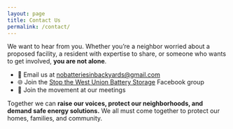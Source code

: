 ```yaml
---
layout: page
title: Contact Us
permalink: /contact/
---
```


We want to hear from you. Whether you’re a neighbor worried about a proposed facility, a
resident with expertise to share, or someone who wants to get involved, **you are not 
alone**.

- 📧 Email us at [nobatteriesinbackyards@gmail.com](mailto:nobatteriesinbackyards@gmail.com)  
- 🌐 Join the [Stop the West Union Battery Storage](https://www.facebook.com/groups/stopthebatterystorage) Facebook group
- 🤝 Join the movement at our meetings

Together we can **raise our voices, protect our neighborhoods, and demand safe energy 
solutions.** We all must come together to protect our homes, families, and community. 
